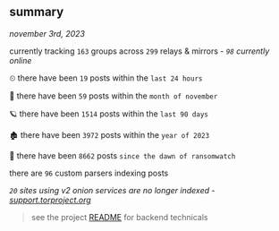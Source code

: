 
## summary
_november 3rd, 2023_

currently tracking `163` groups across `299` relays & mirrors - _`98` currently online_

⏲ there have been `19` posts within the `last 24 hours`

🦈 there have been `59` posts within the `month of november`

🪐 there have been `1514` posts within the `last 90 days`

🏚 there have been `3972` posts within the `year of 2023`

🦕 there have been `8662` posts `since the dawn of ransomwatch`

there are `96` custom parsers indexing posts

_`20` sites using v2 onion services are no longer indexed - [support.torproject.org](https://support.torproject.org/onionservices/v2-deprecation/)_

> see the project [README](https://github.com/joshhighet/ransomwatch#ransomwatch--) for backend technicals
